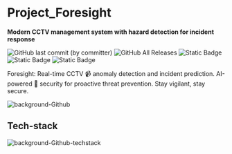 # Project_Foresight
__Modern CCTV management system with hazard detection for incident response__

![GitHub last commit (by committer)](https://img.shields.io/github/last-commit/oceands/Project_Foresight)
![GitHub All Releases](https://img.shields.io/github/downloads/oceandss/Project_Foresight/total.svg)
![Static Badge](https://img.shields.io/badge/collaborators-4-blue)
![Static Badge](https://img.shields.io/badge/node_version-v18.16.1-red)
![Static Badge](https://img.shields.io/badge/python_version-v3.11.4-purple)





Foresight: Real-time CCTV 📹 anomaly detection and incident prediction. AI-powered 🧠  security for proactive threat prevention. Stay vigilant, stay secure. 

![background-Github](https://github.com/oceands/Project_Foresight/assets/94485584/1043b57c-cf37-44ab-ae1f-5b203c46171d)

## Tech-stack
![background-Github-techstack](https://github.com/oceands/Project_Foresight/assets/94485584/b13bb234-30c1-4b1e-9672-fe01e0ffc7a4)





